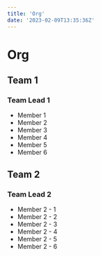 ```yaml
---
title: 'Org'
date: '2023-02-09T13:35:36Z'
---
```


# Org

## Team 1

### Team Lead 1

- Member 1
- Member 2
- Member 3
- Member 4
- Member 5
- Member 6

## Team 2

### Team Lead 2

- Member 2 - 1
- Member 2 - 2
- Member 2 - 3
- Member 2 - 4
- Member 2 - 5
- Member 2 - 6
